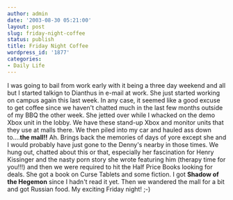 ```yaml
---
author: admin
date: '2003-08-30 05:21:00'
layout: post
slug: friday-night-coffee
status: publish
title: Friday Night Coffee
wordpress_id: '1877'
categories:
- Daily Life
---
```


I was going to bail from work early with it being a three day weekend
and all but I started talkign to Dianthus in e-mail at work. She just
started working on campus again this last week. In any case, it seemed
like a good excuse to get coffee since we haven't chatted much in the
last few months outside of my BBQ the other week. She jetted over while
I whacked on the demo Xbox unit in the lobby. We have these stand-up
Xbox and monitor units that they use at malls there. We then piled into
my car and hauled ass down to....**the mall!!** Ah. Brings back the
memories of days of yore except she and I would probably have just gone
to the Denny's nearby in those times. We hung out, chatted about this or
that, especially her fascination for Henry Kissinger and the nasty porn
story she wrote featuring him (therapy time for you!!!) and then we were
required to hit the Half Price Books looking for deals. She got a book
on Curse Tablets and some fiction. I got **Shadow of the Hegemon** since
I hadn't read it yet. Then we wandered the mall for a bit and got
Russian food. My exciting Friday night! ;-)
